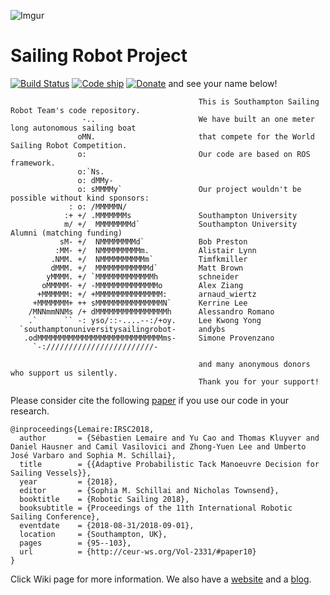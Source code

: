 ![Imgur](http://i.imgur.com/71942qv.jpg)
# Sailing Robot Project

[![Build Status](https://travis-ci.org/Maritime-Robotics-Student-Society/sailing-robot.svg?branch=master)](https://travis-ci.org/Maritime-Robotics-Student-Society/sailing-robot) 
[![Code ship](https://codeship.com/projects/c7f9b0a0-ab07-0133-6c63-4a9cc2c4d260/status?branch=master)]()
[![Donate](https://img.shields.io/badge/Donate-PayPal-green.svg)](https://www.paypal.com/cgi-bin/webscr?cmd=_s-xclick&hosted_button_id=TUL52K7SWV2GL) and see your name below!

```
                                          This is Southampton Sailing Robot Team's code repository.
                -..                       We have built an one meter long autonomous sailing boat  
               oMN.                       that compete for the World Sailing Robot Competition.
               o:                         Our code are based on ROS framework. 
               o:`Ns.                     
               o: dMMy-                   
               o: sMMMMy`                 Our project wouldn't be possible without kind sponsors: 
             : o: /MMMMMN/               
            :+ +/ .MMMMMMMs               Southampton University 
            m/ +/  MMMMMMMMd`             Southampton University Alumni (matching funding)
           sM- +/  NMMMMMMMMd`            Bob Preston
          :MM- +/  NMMMMMMMMMm.           Alistair Lynn
         .NMM. +/  NMMMMMMMMMMm`          Timfkmiller
         dMMM. +/  MMMMMMMMMMMMd`         Matt Brown
        yMMMM. +/ `MMMMMMMMMMMMMh         schneider
       oMMMMM- +/ -MMMMMMMMMMMMMMo        Alex Ziang
      +MMMMMM: +/ +MMMMMMMMMMMMMMM:       arnaud_wiertz
     +MMMMMMM+ ++ sMMMMMMMMMMMMMMMN`      Kerrine Lee
    /MNNmmNNMs /+ dMMMMMMMMMMMMMMMMh      Alessandro Romano
    .`      `` -: yso/::-....--:/+oy.     Lee Kwong Yong
  `southamptonuniversitysailingrobot-     andybs
   .odMMMMMMMMMMMMMMMMMMMMMMMMMMMMms-     Simone Provenzano
     `-:////////////////////////-          
                                          
                                          and many anonymous donors who support us silently.
                                          Thank you for your support!
```

Please consider cite the following [paper](https://arxiv.org/abs/1903.06677) if you use our code in your research.

```
@inproceedings{Lemaire:IRSC2018,
  author       = {Sébastien Lemaire and Yu Cao and Thomas Kluyver and Daniel Hausner and Camil Vasilovici and Zhong-Yuen Lee and Umberto José Varbaro and Sophia M. Schillai},
  title        = {{Adaptive Probabilistic Tack Manoeuvre Decision for Sailing Vessels}},
  year         = {2018},
  editor       = {Sophia M. Schillai and Nicholas Townsend},
  booktitle    = {Robotic Sailing 2018},
  booksubtitle = {Proceedings of the 11th International Robotic Sailing Conference},
  eventdate    = {2018-08-31/2018-09-01},
  location     = {Southampton, UK},
  pages        = {95--103},
  url          = {http://ceur-ws.org/Vol-2331/#paper10}
}

```


Click Wiki page for more information. We also have a [website](http://sotonsailrobot.org/) and a [blog](https://blog.sotonsailrobot.org/). 
